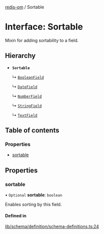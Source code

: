 [redis-om](../README.md) / Sortable

# Interface: Sortable

Mixin for adding sortability to a field.

## Hierarchy

- **`Sortable`**

  ↳ [`BooleanField`](BooleanField.md)

  ↳ [`DateField`](DateField.md)

  ↳ [`NumberField`](NumberField.md)

  ↳ [`StringField`](StringField.md)

  ↳ [`TextField`](TextField.md)

## Table of contents

### Properties

- [sortable](Sortable.md#sortable)

## Properties

### sortable

• `Optional` **sortable**: `boolean`

Enables sorting by this field.

#### Defined in

[lib/schema/definition/schema-definitions.ts:24](https://github.com/redis/redis-om-node/blob/0843d26/lib/schema/definition/schema-definitions.ts#L24)
